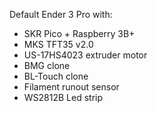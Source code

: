 Default Ender 3 Pro with:
- SKR Pico + Raspberry 3B+
- MKS TFT35 v2.0
- US-17HS4023 extruder motor
- BMG clone
- BL-Touch clone
- Filament runout sensor
- WS2812B Led strip
